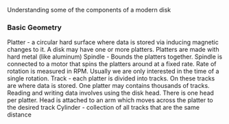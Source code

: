 Understanding some of the components of a modern disk 
### Basic Geometry
Platter - a circular hard surface where data is stored via inducing magnetic changes to it. A disk may have one or more platters. Platters are made with hard metal (like aluminum)
Spindle - Bounds the platters together. Spindle is connected to a motor that spins the platters around at a fixed rate. Rate of rotation is measured in RPM. Usually we are only interested in the time of a single rotation. 
Track - each platter is divided into tracks. On these tracks are where data is stored. One platter may contains thousands of tracks. 
Reading and writing data involves using the disk head. There is one head per platter. Head is attached to an arm which moves across the platter to the desired track 
Cylinder - collection of all tracks that are the same distance